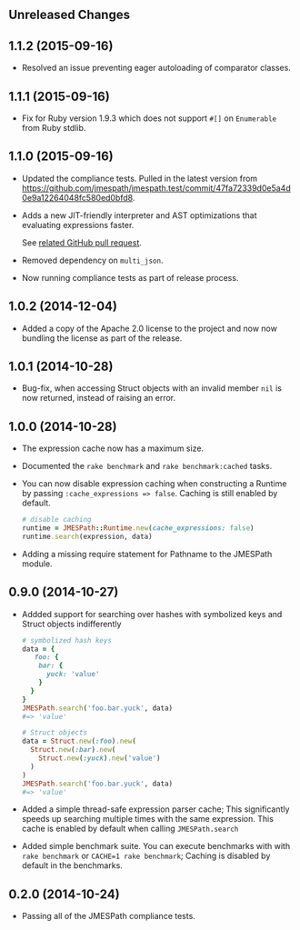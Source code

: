 Unreleased Changes
------------------

1.1.2 (2015-09-16)
------------------

* Resolved an issue preventing eager autoloading of comparator classes.

1.1.1 (2015-09-16)
------------------

* Fix for Ruby version 1.9.3 which does not support `#[]`
  on `Enumerable` from Ruby stdlib.

1.1.0 (2015-09-16)
------------------

* Updated the compliance tests. Pulled in the latest version from
  https://github.com/jmespath/jmespath.test/commit/47fa72339d0e5a4d0e9a12264048fc580ed0bfd8.

* Adds a new JIT-friendly interpreter and AST optimizations that evaluating
  expressions faster.

  See [related GitHub pull request](https://github.com/jmespath/jmespath.rb/pull/4).

* Removed dependency on `multi_json`.

* Now running compliance tests as part of release process.

1.0.2 (2014-12-04)
------------------

* Added a copy of the Apache 2.0 license to the project and now
  now bundling the license as part of the release.

1.0.1 (2014-10-28)
------------------

* Bug-fix, when accessing Struct objects with an invalid member
  `nil` is now returned, instead of raising an error.

1.0.0 (2014-10-28)
------------------

* The expression cache now has a maximum size.

* Documented the `rake benchmark` and `rake benchmark:cached` tasks.

* You can now disable expression caching when constructing a Runtime by
  passing `:cache_expressions => false`. Caching is still enabled by
  default.

  ```ruby
  # disable caching
  runtime = JMESPath::Runtime.new(cache_expressions: false)
  runtime.search(expression, data)
  ```

* Adding a missing require statement for Pathname to the JMESPath module.

0.9.0 (2014-10-27)
------------------

* Addded support for searching over hashes with symbolized keys and Struct
  objects indifferently

  ```ruby
  # symbolized hash keys
  data = {
     foo: {
      bar: {
        yuck: 'value'
      }
    }
  }
  JMESPath.search('foo.bar.yuck', data)
  #=> 'value'

  # Struct objects
  data = Struct.new(:foo).new(
    Struct.new(:bar).new(
      Struct.new(:yuck).new('value')
    )
  )
  JMESPath.search('foo.bar.yuck', data)
  #=> 'value'
  ```

* Added a simple thread-safe expression parser cache; This significantly speeds
  up searching multiple times with the same expression. This cache is enabled
  by default when calling `JMESPath.search`

* Added simple benchmark suite. You can execute benchmarks with with `rake benchmark`
  or `CACHE=1 rake benchmark`; Caching is disabled by default in the benchmarks.

0.2.0 (2014-10-24)
------------------

* Passing all of the JMESPath compliance tests.

